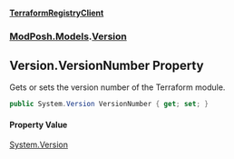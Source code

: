 #### [TerraformRegistryClient](index.md 'index')
### [ModPosh.Models](ModPosh.Models.md 'ModPosh.Models').[Version](ModPosh.Models.Version.md 'ModPosh.Models.Version')

## Version.VersionNumber Property

Gets or sets the version number of the Terraform module.

```csharp
public System.Version VersionNumber { get; set; }
```

#### Property Value
[System.Version](https://docs.microsoft.com/en-us/dotnet/api/System.Version 'System.Version')